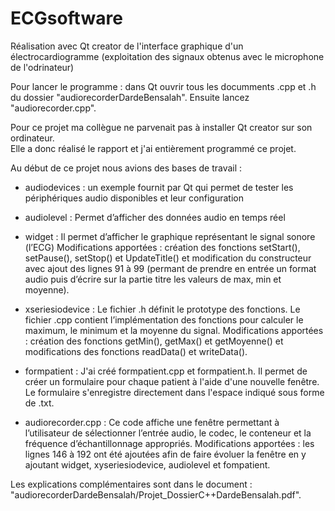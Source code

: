 # ECGsoftware  

Réalisation avec Qt creator de l'interface graphique d'un électrocardiogramme (exploitation des signaux obtenus avec le microphone de l'odrinateur)

Pour lancer le programme : dans Qt ouvrir tous les documments .cpp et .h du dossier "audiorecorderDardeBensalah". Ensuite lancez "audiorecorder.cpp".

Pour ce projet ma collègue ne parvenait pas à installer Qt creator sur son ordinateur.  
Elle a donc réalisé le rapport et j'ai entièrement programmé ce projet.

Au début de ce projet nous avions des bases de travail :
  
 - audiodevices : un exemple fournit par Qt qui permet de tester les périphériques audio disponibles et leur configuration  
 
 - audiolevel : Permet d’afficher des données audio en temps réel  
 
 - widget : Il permet d’afficher le graphique représentant le signal sonore (l’ECG)
    Modifications apportées : création des fonctions setStart(), setPause(), setStop() et UpdateTitle() et modification du constructeur avec ajout des lignes 91 à 99 (permant de prendre en entrée un format audio puis d’écrire sur la partie titre les valeurs de max, min et moyenne).  
    
 - xseriesiodevice : Le fichier .h définit le prototype des fonctions. Le fichier .cpp contient l’implémentation des fonctions pour calculer le maximum, le minimum et la moyenne du signal.
    Modifications apportées : création des fonctions getMin(), getMax() et getMoyenne() et modifications des fonctions  readData() et writeData().  
    
 - formpatient : J'ai créé formpatient.cpp et formpatient.h. Il permet de créer un formulaire pour chaque patient à l'aide d'une nouvelle fenêtre. Le formulaire s'enregistre directement dans l'espace indiqué sous forme de .txt.  
    
 -  audiorecorder.cpp : Ce code affiche une fenêtre permettant à l’utilisateur de sélectionner l’entrée audio, le codec, le conteneur et la fréquence d’échantillonnage appropriés.
 Modifications apportées : les lignes 146 à 192 ont été ajoutées afin de faire évoluer la fenêtre en y ajoutant widget, xyseriesiodevice, audiolevel et fompatient.
 
 Les explications complémentaires sont dans le document : "audiorecorderDardeBensalah/Projet_DossierC++DardeBensalah.pdf".
